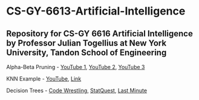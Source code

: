 # CS-GY-6613-Artificial-Intelligence

## Repository for CS-GY 6616 Artificial Intelligence by Professor Julian Togellius at New York University, Tandon School of Engineering


Alpha-Beta Pruning - [YouTube 1](https://www.youtube.com/watch?v=xBXHtz4Gbdo), [YouTube 2](https://www.youtube.com/watch?v=_i-lZcbWkps), [YouTube 3](https://www.youtube.com/watch?v=dEs_kbvu_0s)

KNN Example - [YouTube](https://www.youtube.com/watch?v=jBb8I9BpJrU), [Link](https://people.revoledu.com/kardi/tutorial/KNN/KNN_Numerical-example.html)


Decision Trees - [Code Wrestling](https://www.youtube.com/watch?v=UdTKxGQvYdc), [StatQuest](https://www.youtube.com/watch?v=7VeUPuFGJHk), [Last Minute](https://www.youtube.com/watch?v=atw7hUrg3_8)
